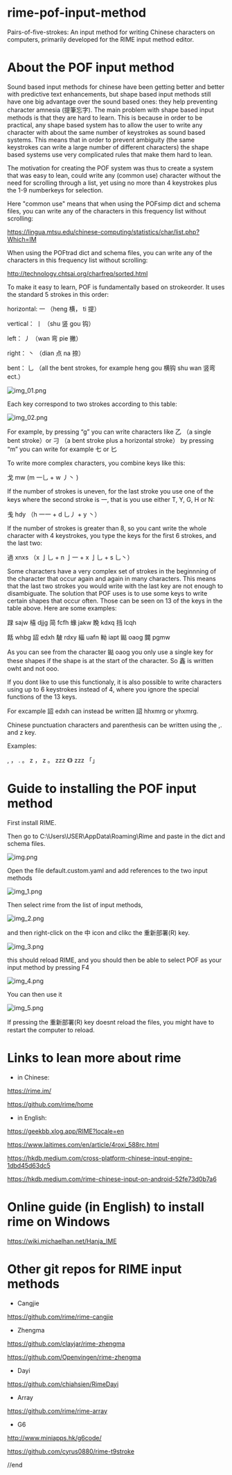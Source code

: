 # rime-pof-input-method
Pairs-of-five-strokes: An input method for writing Chinese characters on computers, 
primarily developed for the RIME input method editor.

# About the POF input method

Sound based input methods for chinese have been getting
better and better with predictive text enhancements,
but shape based input methods still have one big advantage
over the sound based ones: 
they help preventing character amnesia (提筆忘字).
The main problem with shape based input methods is that they are
hard to learn. This is because in order to be practical, 
any shape based system has to allow the user to write any character
with about the same number of keystrokes as sound based systems.
This means that in order to prevent ambiguity 
(the same keystrokes can write a large number of different characters)
the shape based systems use very complicated rules that make them hard to lean.

The motivation for creating the POF system was thus to create
a system that was easy to lean, could write any (common use)
character without the need for scrolling through a list,
yet using no more than 4 keystrokes plus the 1-9 numberkeys
for selection.

Here "common use" means that when using the POFsimp dict and schema files, 
you can write any of the characters in this frequency list without
scrolling:

https://lingua.mtsu.edu/chinese-computing/statistics/char/list.php?Which=IM

When using the POFtrad dict and schema files, you can write 
any of the characters in this frequency list without scrolling:

http://technology.chtsai.org/charfreq/sorted.html

To make it easy to learn, POF is fundamentally based on strokeorder.
It uses the standard 5 strokes in this order:

horizontal: 一 （heng 横， ti 提）

vertical： 丨 （shu 竖 gou 钩）

left： 丿 （wan 弯 pie 撇）

right： 丶 （dian 点 na 捺）

bent： 乚 （all the bent strokes, for example
heng gou 横钩 shu wan 竖弯 ect.）

![img_01.png](images/img_01.png)

Each key correspond to two strokes according to this table:

![img_02.png](images/img_02.png)

For example, by pressing “g” you can write characters 
like 乙 （a single bent stroke）or 刁 （a bent stroke plus a horizontal stroke）
by pressing “m” you can write for example 七 or 匕

To write more complex characters, you combine keys like this:

戈 mw  (m 一乚 + w 丿丶 )

If the number of strokes is uneven, for the last stroke you 
use one of the keys where the second stroke is 一, that is you use either
T, Y, G, H or N:

戋 hdy （h 一一 + d 乚丿 + y 丶）

If the number of strokes is greater than 8, so you cant 
write the whole character with 4 keystrokes, you type the 
keys for the first 6 strokes, and the last two:

過 xnxs （x 亅乚 + n 亅一 + x 亅乚 + s 乚丶）

Some characters have a very complex set of strokes in the beginnning 
of the character that occur again and
again in many characters. This means that the 
last two strokes you would write with the last key are not enough 
to disambiguate.
The solution that POF uses is to use some keys to write certain
shapes that occur often. Those can be seen on 13 of the keys 
in the table above. Here are some examples:

䟿	sajw
橲	djjg
简	fcfh
蝝	jakw
睌	kdxq
挡	lcqh

餂	whbg
詔	edxh
駊	rdxy
緇	uafn
軪	iapt
鐑	oaog
䦘	pgmw

As you can see from the character 鐑 oaog
you only use a single key for these shapes if the shape is
at the start of the character.
So 鑫 is written owht and not ooo.

If you dont like to use this functionaly, it is also possible
to write characters using up to 6 keystrokes instead of 4,
where you ignore the special functions of the 13 keys.

For excample 詔	edxh can instead be written 詔 hhxmrg or yhxmrg.

Chinese punctuation characters and parenthesis can be written 
using the ,. and z key. 

Examples:

, ，
. 。
z ，
z 。
zzz 《》
zzz 「」

# Guide to installing the POF input method

First install RIME.

Then go to
C:\Users\USER\AppData\Roaming\Rime
and paste in the dict and schema files.

![img.png](images/img.png)

Open the file
default.custom.yaml
and add references to the two input methods

![img_1.png](images/img_1.png)

Then select rime from the list of input methods,

![img_2.png](images/img_2.png)

and then right-click on the 中 icon and clikc the 重新部署(R) key.

![img_3.png](images/img_3.png)

this should reload RIME, and you should then be able to select 
POF as your input method by pressing F4

![img_4.png](images/img_4.png)

You can then use it

![img_5.png](images/img_5.png)

If pressing the 重新部署(R) key doesnt reload the files, 
you might have to restart the computer to reload.


# Links to lean more about rime

* in Chinese:

https://rime.im/

https://github.com/rime/home

* in English:

https://geekbb.xlog.app/RIME?locale=en

https://www.laitimes.com/en/article/4roxi_588rc.html

https://hkdb.medium.com/cross-platform-chinese-input-engine-1dbd45d63dc5

https://hkdb.medium.com/rime-chinese-input-on-android-52fe73d0b7a6

# Online guide (in English) to install rime on Windows

https://wiki.michaelhan.net/Hanja_IME

# Other git repos for RIME input methods

* Cangjie

https://github.com/rime/rime-cangjie

* Zhengma

https://github.com/clayjar/rime-zhengma

https://github.com/Openvingen/rime-zhengma

* Dayi

https://github.com/chiahsien/RimeDayi

* Array

https://github.com/rime/rime-array

* G6

http://www.miniapps.hk/g6code/

https://github.com/cyrus0880/rime-t9stroke

//end

